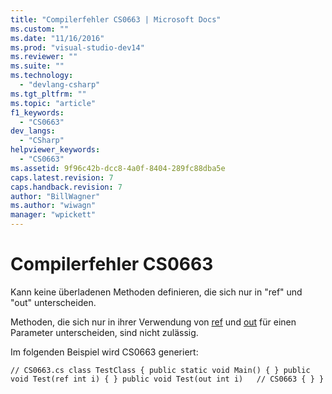 ```yaml
---
title: "Compilerfehler CS0663 | Microsoft Docs"
ms.custom: ""
ms.date: "11/16/2016"
ms.prod: "visual-studio-dev14"
ms.reviewer: ""
ms.suite: ""
ms.technology: 
  - "devlang-csharp"
ms.tgt_pltfrm: ""
ms.topic: "article"
f1_keywords: 
  - "CS0663"
dev_langs: 
  - "CSharp"
helpviewer_keywords: 
  - "CS0663"
ms.assetid: 9f96c42b-dcc8-4a0f-8404-289fc88dba5e
caps.latest.revision: 7
caps.handback.revision: 7
author: "BillWagner"
ms.author: "wiwagn"
manager: "wpickett"
---
```

# Compilerfehler CS0663
Kann keine überladenen Methoden definieren, die sich nur in "ref" und "out" unterscheiden.  
  
 Methoden, die sich nur in ihrer Verwendung von [ref](../../csharp/language-reference/keywords/ref.md) und [out](../../csharp/language-reference/keywords/out.md) für einen Parameter unterscheiden, sind nicht zulässig.  
  
 Im folgenden Beispiel wird CS0663 generiert:  
  
```  
// CS0663.cs class TestClass { public static void Main() { } public void Test(ref int i) { } public void Test(out int i)   // CS0663 { } }  
```